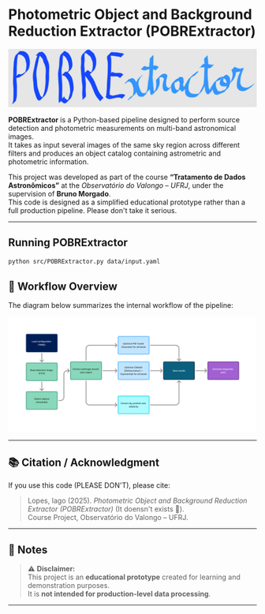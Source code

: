 # Photometric Object and Background Reduction Extractor (POBRExtractor)

![POBRExtractor Logo](logo/POBRExtractor.jpg)

**POBRExtractor** is a Python-based pipeline designed to perform source detection and photometric measurements on multi-band astronomical images.  
It takes as input several images of the same sky region across different filters and produces an object catalog containing astrometric and photometric information.

This project was developed as part of the course **“Tratamento de Dados Astronômicos”** at the *Observatório do Valongo – UFRJ*, under the supervision of **Bruno Morgado**.  
This code is designed as a simplified educational prototype rather than a full production pipeline. Please don't take it serious.

---

## Running POBRExtractor

```bash
python src/POBRExtractor.py data/input.yaml 
```


## 🧠 Workflow Overview

The diagram below summarizes the internal workflow of the pipeline:

![POBRExtractor Workflow](logo/POBRExtractor%20Workflow.png)

---

## 📚 Citation / Acknowledgment

If you use this code (PLEASE DON'T), please cite:

> Lopes, Iago (2025). *Photometric Object and Background Reduction Extractor (POBRExtractor)* (It doensn't exists 🫠).  
> Course Project, Observatório do Valongo – UFRJ.  

---

## 🧩 Notes

> ⚠️ **Disclaimer:**  
> This project is an **educational prototype** created for learning and demonstration purposes.  
> It is **not intended for production-level data processing**.
---

